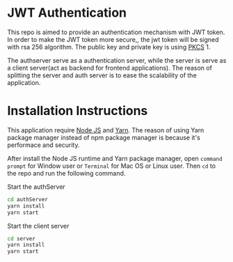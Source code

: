 # JWT Authentication

This repo is aimed to provide an authentication mechanism with JWT token.
In order to make the JWT token more secure,, the jwt token will be signed with rsa 256 algorithm.
The public key and private key is using [PKCS](https://en.wikipedia.org/wiki/PKCS) 1.

The authserver serve as a authentication server, while the server is serve as a client server(act as backend for frontend applications).
The reason of splitting the server and auth server is to ease the scalability of the application.

# Installation Instructions
This application require [Node JS](https://nodejs.org/en/) and [Yarn](https://yarnpkg.com/).
The reason of using Yarn package manager instead of npm package manager is because it's performace and security.

After install the Node JS runtime and Yarn package manager, open `command prompt` for Window user or `Terminal` for Mac OS or Linux user.
Then `cd` to the repo and run the following command.

Start the authServer
```bash
cd authServer
yarn install
yarn start 
```

Start the client server

```bash
cd server
yarn install
yarn start 
```